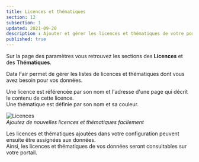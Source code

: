 ```yaml
---
title: Licences et thématiques
section: 12
subsection: 1
updated: 2021-09-20
description : Ajouter et gérer les licences et thématiques de votre portail
published: true
---
```

Sur la page des paramètres vous retrouvez les sections des **Licences** et des **Thématiques**.  

Data&nbsp;Fair permet de gérer les listes de licences et thématiques dont vous avez besoin pour vos données.

Une licence est référencée par son nom et l'adresse d'une page qui décrit le contenu de cette licence.  
Une thématique est définie par son nom et sa couleur.

![Licences](./images/user-guide-backoffice/licence-thematics.jpg)  
*Ajoutez de nouvelles licences et thématiques facilement*

Les licences et thématiques ajoutées dans votre configuration peuvent ensuite être assignées aux données.  
Ainsi, les licences et thématiques de vos données seront consultables sur votre portail.
